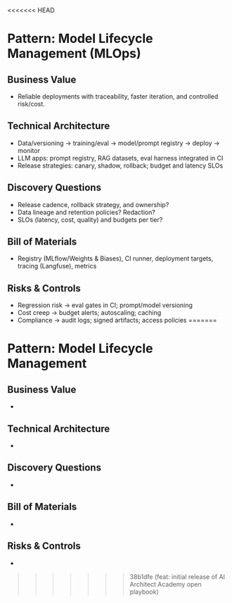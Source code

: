 <<<<<<< HEAD
# Pattern: Model Lifecycle Management (MLOps)

## Business Value
- Reliable deployments with traceability, faster iteration, and controlled risk/cost.

## Technical Architecture
- Data/versioning → training/eval → model/prompt registry → deploy → monitor
- LLM apps: prompt registry, RAG datasets, eval harness integrated in CI
- Release strategies: canary, shadow, rollback; budget and latency SLOs

## Discovery Questions
- Release cadence, rollback strategy, and ownership?
- Data lineage and retention policies? Redaction?
- SLOs (latency, cost, quality) and budgets per tier?

## Bill of Materials
- Registry (MLflow/Weights & Biases), CI runner, deployment targets, tracing (Langfuse), metrics

## Risks & Controls
- Regression risk → eval gates in CI; prompt/model versioning
- Cost creep → budget alerts; autoscaling; caching
- Compliance → audit logs; signed artifacts; access policies
=======
# Pattern: Model Lifecycle Management

## Business Value
- 

## Technical Architecture
- 

## Discovery Questions
- 

## Bill of Materials
- 

## Risks & Controls
- 
>>>>>>> 38b1dfe (feat: initial release of AI Architect Academy open playbook)
